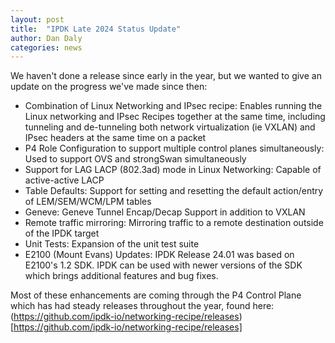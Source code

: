 ```yaml
---
layout: post
title:  "IPDK Late 2024 Status Update"
author: Dan Daly 
categories: news
---
```


We haven't done a release since early in the year, but we wanted to give an update on the progress we've made since then: 
- Combination of Linux Networking and IPsec recipe: Enables running the Linux networking and IPsec Recipes together at the same time, including tunneling and de-tunneling both network virtualization (ie VXLAN) and IPsec headers at the same time on a packet
- P4 Role Configuration to support multiple control planes simultaneously: Used to support OVS and strongSwan simultaneously
- Support for LAG LACP (802.3ad) mode in Linux Networking: Capable of active-active LACP
- Table Defaults: Support for setting and resetting the default action/entry of LEM/SEM/WCM/LPM tables
- Geneve: Geneve Tunnel Encap/Decap Support in addition to VXLAN
- Remote traffic mirroring: Mirroring traffic to a remote destination outside of the IPDK target
- Unit Tests: Expansion of the unit test suite
- E2100 (Mount Evans) Updates: IPDK Release 24.01 was based on E2100's 1.2 SDK. IPDK can be used with newer versions of the SDK which brings additional features and bug fixes.

Most of these enhancements are coming through the P4 Control Plane which has had steady releases throughout the year, found here: (https://github.com/ipdk-io/networking-recipe/releases)[https://github.com/ipdk-io/networking-recipe/releases]
